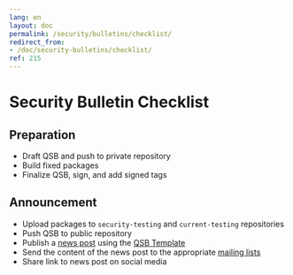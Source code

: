 ```yaml
---
lang: en
layout: doc
permalink: /security/bulletins/checklist/
redirect_from:
- /doc/security-bulletins/checklist/
ref: 215
---
```


# Security Bulletin Checklist

## Preparation

* Draft QSB and push to private repository
* Build fixed packages
* Finalize QSB, sign, and add signed tags

## Announcement

* Upload packages to `security-testing` and `current-testing` repositories
* Push QSB to public repository
* Publish a [news post](/news/) using the [QSB Template](/security/bulletins/template/)
* Send the content of the news post to the appropriate [mailing lists](/support/)
* Share link to news post on social media
